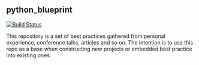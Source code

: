 python_blueprint
----------------
[![Build Status](https://travis-ci.org/VictoryChang/blueprint.svg?branch=master)](https://travis-ci.org/VictoryChang/blueprint)

This repository is a set of best practices gathered from personal experience, conference talks, articles and so on.
The intention is to use this repo as a base when constructing new projects or embedded best practice into existing ones.
